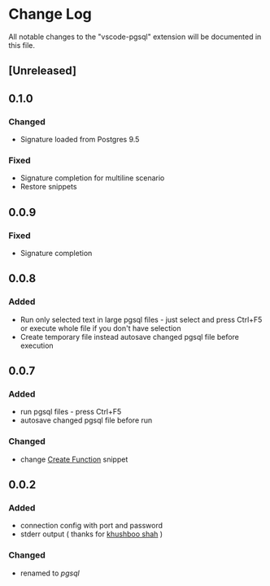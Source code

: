 # Change Log
All notable changes to the "vscode-pgsql" extension will be documented in this file.

## [Unreleased]

## 0.1.0
### Changed
- Signature loaded from Postgres 9.5
### Fixed
- Signature completion for multiline scenario
- Restore snippets

## 0.0.9
### Fixed
- Signature completion

## 0.0.8
### Added
- Run only selected text in large pgsql files - just select and press Ctrl+F5
    or execute whole file if you don't have selection
- Create temporary file instead autosave changed pgsql file before execution

## 0.0.7
### Added
- run pgsql files - press Ctrl+F5 
- autosave changed pgsql file before run

### Changed
- change [Create Function](http://rob.conery.io/2015/02/21/its-time-to-get-over-that-stored-procedure-aversion-you-have/) snippet 

## 0.0.2
### Added
- connection config with port and password
- stderr output ( thanks for [khushboo shah](https://marketplace.visualstudio.com/items?itemName=JPTarquino.postgresql) )

### Changed
- renamed to *pgsql*